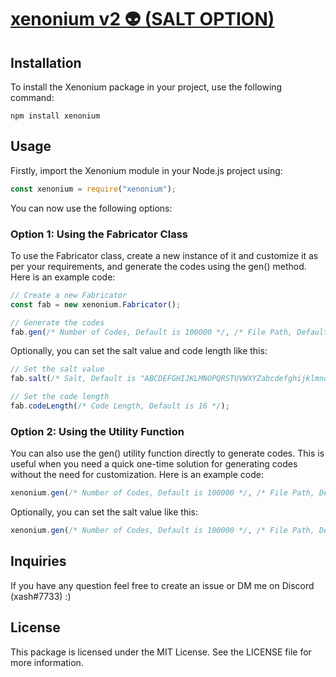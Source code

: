 # [xenonium v2 👽 (SALT OPTION)](https://npmjs.org/package/xenonium)

## Installation
To install the Xenonium package in your project, use the following command:

```npm install xenonium```


## Usage
Firstly, import the Xenonium module in your Node.js project using:

```js
const xenonium = require("xenonium");
```


You can now use the following options:

### Option 1: Using the Fabricator Class
To use the Fabricator class, create a new instance of it and customize it as per your requirements, and generate the codes using the gen() method. Here is an example code:

```js
// Create a new Fabricator
const fab = new xenonium.Fabricator();
```

```js
// Generate the codes
fab.gen(/* Number of Codes, Default is 100000 */, /* File Path, Default is "xenoniumCodes.json" */);
```

Optionally, you can set the salt value and code length like this:

```js
// Set the salt value
fab.salt(/* Salt, Default is "ABCDEFGHIJKLMNOPQRSTUVWXYZabcdefghijklmnopqrstuvwxyz0123456789" */);
```
```js
// Set the code length
fab.codeLength(/* Code Length, Default is 16 */);
```

### Option 2: Using the Utility Function
You can also use the gen() utility function directly to generate codes. This is useful when you need a quick one-time solution for generating codes without the need for customization. Here is an example code:

```js
xenonium.gen(/* Number of Codes, Default is 100000 */, /* File Path, Default is "xenoniumCodes.json" */, /* Code Length, Default is 16 */);
```


Optionally, you can set the salt value like this:

```js
xenonium.gen(/* Number of Codes, Default is 100000 */, /* File Path, Default is "xenoniumCodes.json" */, /* Code Length, Default is 16 */).salt(/* Salt, Default is "ABCDEFGHIJKLMNOPQRSTUVWXYZabcdefghijklmnopqrstuvwxyz0123456789" */);
```

## Inquiries
If you have any question feel free to create an issue or DM me on Discord (xash#7733) :)
## License
This package is licensed under the MIT License. See the LICENSE file for more information.
